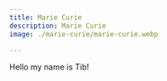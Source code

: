 ```yaml
---
title: Marie Curie
description: Marie Curie
image: ./marie-curie/marie-curie.webp

---
```


Hello my name is Tib!
